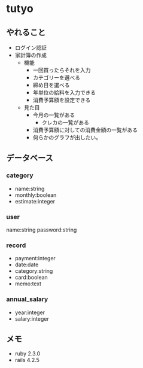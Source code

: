 # tutyo

## やれること
* ログイン認証
* 家計簿の作成
    * 機能
        * 一回買ったらそれを入力
        * カテゴリーを選べる
        * 締め日を選べる
        * 年単位の給料を入力できる
        * 消費予算額を設定できる
    * 見た目
        * 今月の一覧がある
            * クレカの一覧がある
        * 消費予算額に対しての消費金額の一覧がある
        * 何らかのグラフが出したい。

## データベース

### category

* name:string
* monthly:boolean
* estimate:integer

### user

name:string
password:string

### record

* payment:integer
* date:date
* category:string
* card:boolean
* memo:text

### annual_salary

* year:integer
* salary:integer

###


## メモ

* ruby 2.3.0
* rails 4.2.5
